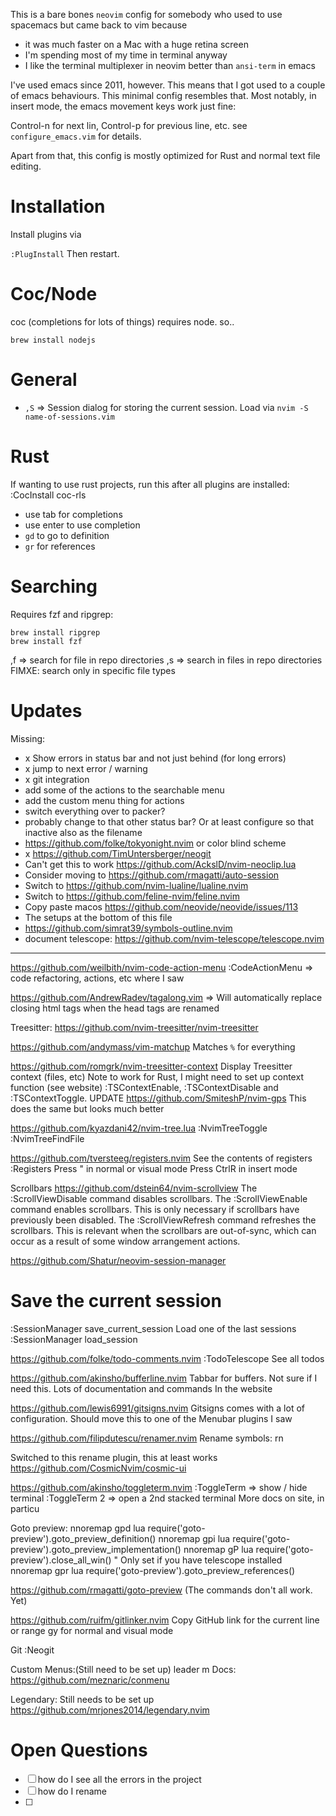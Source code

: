 This is a bare bones `neovim` config for somebody who used to use spacemacs but came back to vim because 
- it was much faster on a Mac with a huge retina screen
- I'm spending most of my time in terminal anyway
- I like the terminal multiplexer in neovim better than `ansi-term` in emacs

I've used emacs since 2011, however. This means that I got used to a couple of emacs behaviours. 
This minimal config resembles that. Most notably, in insert mode, the emacs movement keys work 
just fine:

Control-n for next lin, Control-p for previous line, etc. see `configure_emacs.vim` for details.

Apart from that, this config is mostly optimized for Rust and normal text file editing.

# Installation

Install plugins via

`:PlugInstall`
Then restart.

# Coc/Node
coc (completions for lots of things) requires node. so..

`brew install nodejs`

# General

- `,S` => Session dialog for storing the current session. Load via `nvim -S name-of-sessions.vim`

# Rust

If wanting to use rust projects, run this after all plugins are installed:
:CocInstall coc-rls

- use tab for completions
- use enter to use completion
- `gd` to go to definition
- `gr` for references

# Searching
Requires fzf and ripgrep:

```
brew install ripgrep
brew install fzf
```

,f => search for file in repo directories
,s => search in files in repo directories
FIMXE: search only in specific file types


# Updates

Missing:

- x Show errors in status bar and not just behind (for long errors)
- x jump to next error / warning
- x git integration
- add some of the actions to the searchable menu
- add the custom menu thing for actions
- switch everything over to packer?
- probably change to that other status bar? Or at least configure so that inactive also as the filename
- https://github.com/folke/tokyonight.nvim or color blind scheme
- x https://github.com/TimUntersberger/neogit
- Can't get this to work https://github.com/AckslD/nvim-neoclip.lua
- Consider moving to https://github.com/rmagatti/auto-session
- Switch to https://github.com/nvim-lualine/lualine.nvim
- Switch to https://github.com/feline-nvim/feline.nvim
- Copy paste macos https://github.com/neovide/neovide/issues/113
- The setups at the bottom of this file
- https://github.com/simrat39/symbols-outline.nvim
- document telescope: https://github.com/nvim-telescope/telescope.nvim


---


https://github.com/weilbith/nvim-code-action-menu
:CodeActionMenu
=> code refactoring, actions, etc where I saw

https://github.com/AndrewRadev/tagalong.vim
=> Will automatically replace closing html tags when the head tags are renamed


Treesitter:
https://github.com/nvim-treesitter/nvim-treesitter

https://github.com/andymass/vim-matchup
Matches `%` for everything

https://github.com/romgrk/nvim-treesitter-context
Display Treesitter context (files, etc)
Note to work for Rust, I might need to set up context function (see website)
:TSContextEnable, :TSContextDisable and :TSContextToggle.
UPDATE
https://github.com/SmiteshP/nvim-gps
This does the same but looks much better

https://github.com/kyazdani42/nvim-tree.lua
:NvimTreeToggle
:NvimTreeFindFile

https://github.com/tversteeg/registers.nvim
See the contents of registers
:Registers
Press " in normal or visual mode
Press CtrlR in insert mode

Scrollbars
https://github.com/dstein64/nvim-scrollview
The :ScrollViewDisable command disables scrollbars.
The :ScrollViewEnable command enables scrollbars. This is only necessary if scrollbars have previously been disabled.
The :ScrollViewRefresh command refreshes the scrollbars. This is relevant when the scrollbars are out-of-sync, which can occur as a result of some window arrangement actions.


https://github.com/Shatur/neovim-session-manager
# Save the current session
:SessionManager save_current_session
Load one of the last sessions
:SessionManager load_session

https://github.com/folke/todo-comments.nvim
:TodoTelescope
See all todos

https://github.com/akinsho/bufferline.nvim
Tabbar for buffers. Not sure if I need this. Lots of documentation and commands
In the website

https://github.com/lewis6991/gitsigns.nvim
Gitsigns comes with a lot of configuration. Should move this to one of the
Menubar plugins I saw

https://github.com/filipdutescu/renamer.nvim
Rename symbols:
<leader>rn

Switched to this rename plugin, this at least works
https://github.com/CosmicNvim/cosmic-ui


https://github.com/akinsho/toggleterm.nvim
:ToggleTerm => show / hide terminal
:ToggleTerm 2 => open a 2nd stacked terminal
More docs on site, in particu


Goto preview:
nnoremap gpd <cmd>lua require('goto-preview').goto_preview_definition()<CR>
nnoremap gpi <cmd>lua require('goto-preview').goto_preview_implementation()<CR>
nnoremap gP <cmd>lua require('goto-preview').close_all_win()<CR>
" Only set if you have telescope installed
nnoremap gpr <cmd>lua require('goto-preview').goto_preview_references()<CR>

https://github.com/rmagatti/goto-preview
(The commands don't all work. Yet)

https://github.com/ruifm/gitlinker.nvim
Copy GitHub link for the current line or range
<leader>gy for normal and visual mode


Git
:Neogit

Custom Menus:(Still need to be set up)
leader m
Docs: https://github.com/meznaric/conmenu


Legendary:
Still needs to be set up
https://github.com/mrjones2014/legendary.nvim


# Open Questions

- [ ] how do I see all the errors in the project
- [ ] how do I rename
- [ ] 
